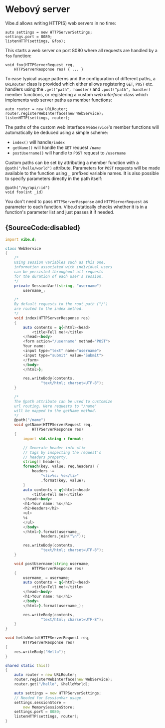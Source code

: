 # Webový server

Vibe.d allows writing HTTP(S) web servers in no
time:

    auto settings = new HTTPServerSettings;
    settings.port = 8080;
    listenHTTP(settings, &foo);

This starts a web server on port 8080 where all
requests are handled by a `foo` function:

    void foo(HTTPServerRequest req,
        HTTPServerResponse res) { ... }

To ease typical usage patterns and the configuration
of different paths, a `URLRouter` class is provided
which either allows registering `GET`, `POST` etc.
handlers using the `.get("path", handler)`
and `.post("path", handler)` member functions, or
registering a custom *web interface* class which implements
web server paths as member functions:

    auto router = new URLRouter;
    router.registerWebInterface(new WebService);
    listenHTTP(settings, router);

The paths of the custom web interface `WebService`'s member functions
will automatically be deduced using a simple scheme:
* `index()` will handle`/index`
* `getName()` will handle the `GET` request `/name`
* `postUsername()` will handle to `POST` request
  to `/username`

Custom paths can be set by attributing a member
function with a `@path("/hello/world")` attribute.
Parameters for `POST` requests will be made available
to the function using `_` prefixed variable names. It is
also possible to specify parameters directly
in the path itself:

    @path("/my/api/:id")
    void foo(int _id)

You don't need to pass `HTTPServerResponse` and
`HTTPServerRequest` as parameter to each function.
Vibe.d statically checks whether it is in a function's parameter list
and just passes it if needed.

## {SourceCode:disabled}

```d
import vibe.d;

class WebService
{
    /*
    Using session variables such as this one,
    information associated with individual users
    can be persisted throughout all requests
    for the duration of each user's session.
    */
    private SessionVar!(string, "username")
        username_;

    /*
    By default requests to the root path ("/")
    are routed to the index method.
    */
    void index(HTTPServerResponse res)
    {
        auto contents = q{<html><head>
            <title>Tell me!</title>
        </head><body>
        <form action="/username" method="POST">
        Your name:
        <input type="text" name="username">
        <input type="submit" value="Submit">
        </form>
        </body>
        </html>};

        res.writeBody(contents,
                "text/html; charset=UTF-8");
    }

    /*
    The @path attribute can be used to customize
    url routing. Here requests to "/name"
    will be mapped to the getName method.
    */
    @path("/name")
    void getName(HTTPServerRequest req,
            HTTPServerResponse res)
    {
        import std.string : format;

        // Generate header info <li>
        // tags by inspecting the request's
        // headers property.
        string[] headers;
        foreach(key, value; req.headers) {
            headers ~=
                "<li>%s: %s</li>"
                .format(key, value);
        }
        auto contents = q{<html><head>
            <title>Tell me!</title>
        </head><body>
        <h1>Your name: %s</h1>
        <h2>Headers</h2>
        <ul>
        %s
        </ul>
        </body>
        </html>}.format(username_,
                headers.join("\n"));

        res.writeBody(contents,
                "text/html; charset=UTF-8");
    }

    void postUsername(string username,
            HTTPServerResponse res)
    {
        username_ = username;
        auto contents = q{<html><head>
            <title>Tell me!</title>
        </head><body>
        <h1>Your name: %s</h1>
        </body>
        </html>}.format(username_);

        res.writeBody(contents,
                "text/html; charset=UTF-8");
    }
}

void helloWorld(HTTPServerRequest req,
        HTTPServerResponse res)
{
    res.writeBody("Hello");
}

shared static this()
{
    auto router = new URLRouter;
    router.registerWebInterface(new WebService);
    router.get("/hello", &helloWorld);

    auto settings = new HTTPServerSettings;
    // Needed for SessionVar usage.
    settings.sessionStore =
        new MemorySessionStore;
    settings.port = 8080;
    listenHTTP(settings, router);
}
```
